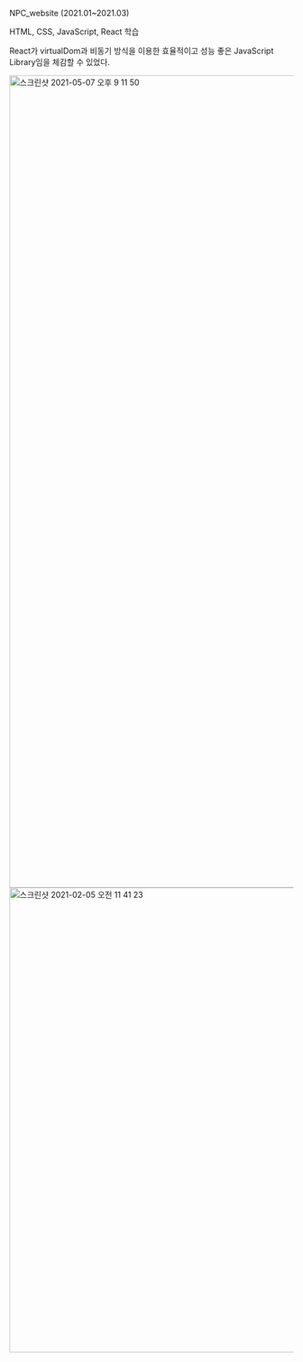 NPC_website (2021.01~2021.03)

HTML, CSS, JavaScript, React 학습

React가 virtualDom과 비동기 방식을 이용한 효율적이고 성능 좋은 JavaScript Library임을 체감할 수 있었다.

<img width="1440" alt="스크린샷 2021-05-07 오후 9 11 50" src="https://user-images.githubusercontent.com/67233988/117448658-f7e7cf80-af79-11eb-9cd0-e6a5e3302428.png">

<img width="824" alt="스크린샷 2021-02-05 오전 11 41 23" src="https://user-images.githubusercontent.com/67233988/117448393-a9d2cc00-af79-11eb-9387-0acc1c000651.png">
